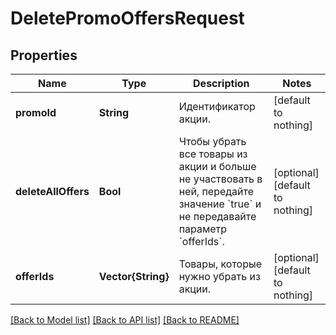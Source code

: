 # DeletePromoOffersRequest


## Properties
Name | Type | Description | Notes
------------ | ------------- | ------------- | -------------
**promoId** | **String** | Идентификатор акции. | [default to nothing]
**deleteAllOffers** | **Bool** | Чтобы убрать все товары из акции и больше не участвовать в ней, передайте значение &#x60;true&#x60; и не передавайте параметр &#x60;offerIds&#x60;. | [optional] [default to nothing]
**offerIds** | **Vector{String}** | Товары, которые нужно убрать из акции. | [optional] [default to nothing]


[[Back to Model list]](../README.md#models) [[Back to API list]](../README.md#api-endpoints) [[Back to README]](../README.md)


